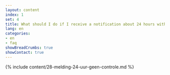 ```yaml
---
layout: content
index: 1
set: 4
title: What should I do if I receive a notification about 24 hours with no checks by the app?
lang: en 
categories:
- en
- faq
showBreadCrumbs: true
showContact: true
---
```

{% include content/28-melding-24-uur-geen-controle.md %}
